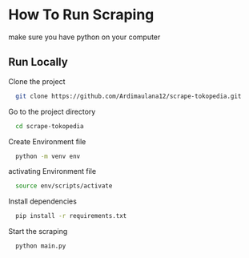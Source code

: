 # How To Run Scraping

make sure you have python on your computer

## Run Locally

Clone the project

```bash
  git clone https://github.com/Ardimaulana12/scrape-tokopedia.git
```

Go to the project directory

```bash
  cd scrape-tokopedia
```

Create Environment file

```bash
  python -m venv env
```

activating Environment file

```bash
  source env/scripts/activate
```

Install dependencies

```bash
  pip install -r requirements.txt
```

Start the scraping

```bash
  python main.py
```
